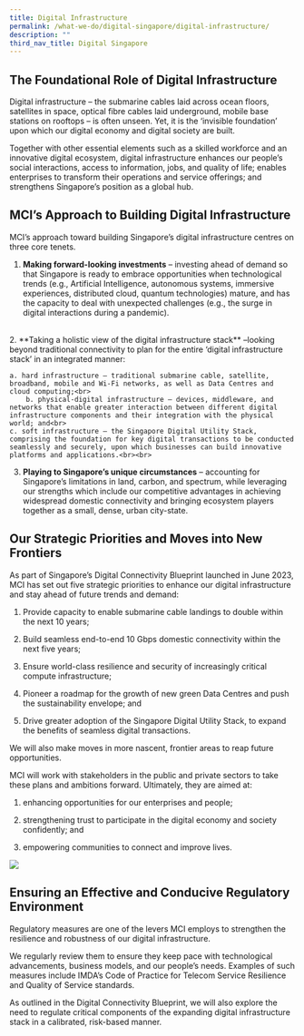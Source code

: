 ```yaml
---
title: Digital Infrastructure
permalink: /what-we-do/digital-singapore/digital-infrastructure/
description: ""
third_nav_title: Digital Singapore
---
```

## The Foundational Role of Digital Infrastructure

Digital infrastructure – the submarine cables laid across ocean floors, satellites in space, optical fibre cables laid underground, mobile base stations on rooftops – is often unseen. Yet, it is the ‘invisible foundation’ upon which our digital economy and digital society are built. 

Together with other essential elements such as a skilled workforce and an innovative digital ecosystem, digital infrastructure enhances our people’s social interactions, access to information, jobs, and quality of life; enables enterprises to transform their operations and service offerings; and strengthens Singapore’s position as a global hub. 

## MCI’s Approach to Building Digital Infrastructure

MCI’s approach toward building Singapore’s digital infrastructure centres on three core tenets. 

1. **Making forward-looking investments** – investing ahead of demand so that Singapore is ready to embrace opportunities when technological trends (e.g., Artificial Intelligence, autonomous systems, immersive experiences, distributed cloud, quantum technologies) mature, and has the capacity to deal with unexpected challenges (e.g., the surge in digital interactions during a pandemic).
<br>
2. **Taking a holistic view of the digital infrastructure stack** –looking beyond traditional connectivity to plan for the entire ‘digital infrastructure stack’ in an integrated manner:
    
    a. hard infrastructure – traditional submarine cable, satellite, broadband, mobile and Wi-Fi networks, as well as Data Centres and cloud computing;<br>
		b. physical-digital infrastructure – devices, middleware, and networks that enable greater interaction between different digital infrastructure components and their integration with the physical world; and<br>
    c. soft infrastructure – the Singapore Digital Utility Stack, comprising the foundation for key digital transactions to be conducted seamlessly and securely, upon which businesses can build innovative platforms and applications.<br><br>
		
3. **Playing to Singapore’s unique circumstances** – accounting for Singapore’s limitations in land, carbon, and spectrum, while leveraging our strengths which include our competitive advantages in achieving widespread domestic connectivity and bringing ecosystem players together as a small, dense, urban city-state.

## Our Strategic Priorities and Moves into New Frontiers

As part of Singapore’s Digital Connectivity Blueprint launched in June 2023, MCI has set out five strategic priorities to enhance our digital infrastructure and stay ahead of future trends and demand:

1. Provide capacity to enable submarine cable landings to double within the next 10 years;

2. Build seamless end-to-end 10 Gbps domestic connectivity within the next five years;

3. Ensure world-class resilience and security of increasingly critical compute infrastructure;

4. Pioneer a roadmap for the growth of new green Data Centres and push the sustainability envelope; and

5. Drive greater adoption of the Singapore Digital Utility Stack, to expand the benefits of seamless digital transactions.

We will also make moves in more nascent, frontier areas to reap future opportunities.

MCI will work with stakeholders in the public and private sectors to take these plans and ambitions forward. Ultimately, they are aimed at: 

1. enhancing opportunities for our enterprises and people;

2. strengthening trust to participate in the digital economy and society confidently; and 

3. empowering communities to connect and improve lives. 

![](/images/Digital%20Infrastructure/dcb%20infographic%20with%20qr%20code_final.jpg)

## Ensuring an Effective and Conducive Regulatory Environment

Regulatory measures are one of the levers MCI employs to strengthen the resilience and robustness of our digital infrastructure. 

We regularly review them to ensure they keep pace with technological advancements, business models, and our people’s needs. Examples of such measures include IMDA’s Code of Practice for Telecom Service Resilience and Quality of Service standards. 

As outlined in the Digital Connectivity Blueprint, we will also explore the need to regulate critical components of the expanding digital infrastructure stack in a calibrated, risk-based manner.